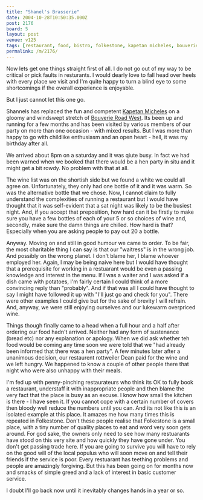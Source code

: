 ```yaml
---
title: "Shanel's Brasserie"
date: 2004-10-28T10:50:35.000Z
post: 2176
board: 5
layout: post
venue: v125
tags: [restaurant, food, bistro, folkestone, kapetan micheles, bouverie road west]
permalink: /m/2176/
---
```

Now lets get one things straight first of all.  I do not go out of my way to be critical or pick faults in resturants.  I would dearly love to fall head over heels with every place we visit and I'm quite happy to turn a blind eye to some shortcomings if the overall experience is enjoyable.

But I just cannot let this one go.

Shannels has replaced the fun and competent <a href="/wiki/kapetan+micheles">Kapetan Micheles</a> on a gloomy and windswept stretch of <a href="/wiki/bouverie+road+west">Bouverie Road West</a>.  Its been up and running for a few months and has been visited by various members of our party on more than one occasion - with mixed results.  But I was more than happy to go with childlike enthusiasm and an open heart - hell, it was my birthday after all.

We arrived about 8pm on a saturday and it was qiute busy.  In fact we had been warned when we booked that there would be a hen party in situ and it might get a bit rowdy.  No problem with that at all.

The wine list was on the shortish side but we found a white we could all agree on. Unfortunately, they only had one bottle of it and it was warm.  So was the alternative bottle that we chose.  Now, I cannot claim to fully understand the complexities of running a restaurant but I would have thought that it was self-evident that a sat night was likely to be the busiest night.  And, if you accept that preposition, how hard can it be firstly to make sure you have a few bottles of each of your 5 or so choices of wine and, secondly, make sure the damn things are chilled.  How hard is that?  Especially when you are asking people to pay out 20 a bottle.

Anyway.  Moving on and still in good humour we came to order. To be fair, the most charitable thing I can say is that our "waitress" is in the wrong job.  And possibly on the wrong planet.  I don't blame her, I blame whoever employed her.  Again, I may be being naive here but I would have thought that a prerequisite for working in a restuarant would be even a passing knowledge and interest in the menu.  If I was a waiter and I was asked if a dish came with potatoes, I'm fairly certain I could think of a more convincing reply than "probably".  And if that was all I could have thought to say I might have followed it up with "I'll just go and check for you".  There were other examples I could give but for the sake of brevity I will refrain.  And, anyway, we were still enjoying ourselves and our lukewarm overpriced wine.

Things though finally came to a head when a full hour and a half after ordering our food hadn't arrived.  Neither had any form of sustenance (bread etc) nor any explanation or apology.  When we did ask whether teh food would be coming any time soon we were told that we "had already been informed that there was a hen party".  A few minutes later after a unanimous decision, our restaurent rottweiler Dean paid for the wine and we left hungry. We happened to know a couple of other people there that night who were also unhappy with their meals.

I'm fed up with penny-pinching restaurateurs who think its OK to fully book a restaurant, understaff it with inappropriate people and then blame the very fact that the place is busy as an excuse. I know how small the kitchen is there - I have seen it.  If you cannot cope with a certain number of covers then bloody well reduce the numbers until you can.  And its not like this is an isolated example at this place. It amazes me how many times this is repeated in Folkestone.  Don't these people realise that Folkestone is a small place, with a tiny number of quality places to eat and word very soon gets around.  For god sake, the owners only need to see how many restuarants have stood on this very site and how quickly they have gone under.  You don't get passing trade here.  If you are going to survive you will have to rely on the good will of the local populus who will soon move on and tell their friends if the service is poor.  Every restuarant has teething problems and people are amazingly forgiving.  But this has been going on for months now and smacks of simple greed and a lack of interest in basic customer service.

I doubt I'll go back now until it inevitably changes hands in a year or so.
